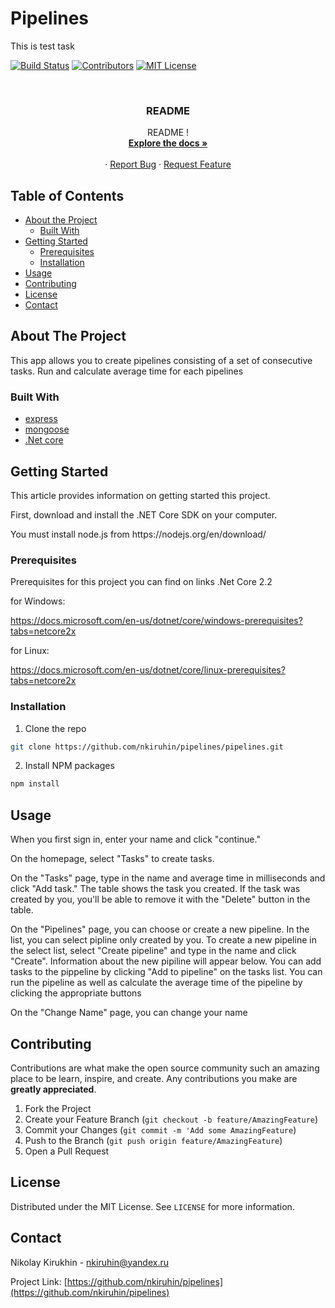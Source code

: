 # Pipelines
This is test task


<!-- PROJECT SHIELDS -->
[![Build Status][build-shield]]()
[![Contributors][contributors-shield]]()
[![MIT License][license-shield]][license-url]



<!-- PROJECT LOGO -->
<br />


  <h3 align="center">README</h3>

  <p align="center">
    README !
    <br />
    <a href="https://github.com/nkiruhin/pipeline/blob/master/README.md"><strong>Explore the docs »</strong></a>
    <br />
    <br />
    <!--<a href="https://github.com/othneildrew/Best-README-Template">View Demo</a>-->
    ·
    <a href="https://github.com/nkiruhin/pipelines/issues">Report Bug</a>
    ·
    <a href="https://github.com/pipelines/issues">Request Feature</a>
  </p>
</p>



<!-- TABLE OF CONTENTS -->
## Table of Contents

* [About the Project](#about-the-project)
  * [Built With](#built-with)
* [Getting Started](#getting-started)
  * [Prerequisites](#prerequisites)
  * [Installation](#installation)
* [Usage](#usage)
* [Contributing](#contributing)
* [License](#license)
* [Contact](#contact)



<!-- ABOUT THE PROJECT -->
## About The Project
This app allows you to create pipelines consisting of a set of consecutive tasks. Run and calculate average time for each pipelines  



### Built With

* [express](https://expressjs.com/)
* [mongoose](https://mongoosejs.com/)
* [.Net core](https://github.com/dotnet/coret)



<!-- GETTING STARTED -->
## Getting Started

This article provides information on getting started this project.
<p>
First, download and install the .NET Core SDK on your computer.
  <p>
You must install node.js from https://nodejs.org/en/download/

### Prerequisites

Prerequisites for this project you can find on links
.Net Core 2.2

for Windows:

https://docs.microsoft.com/en-us/dotnet/core/windows-prerequisites?tabs=netcore2x

for Linux:

https://docs.microsoft.com/en-us/dotnet/core/linux-prerequisites?tabs=netcore2x






### Installation

1. Clone the repo
```sh
git clone https://github.com/nkiruhin/pipelines/pipelines.git
```
2. Install NPM packages
```sh
npm install
```



<!-- USAGE EXAMPLES -->
## Usage


When you first sign in, enter your name and click "continue."

On the homepage, select "Tasks" to create tasks.

On the "Tasks" page, type in the name and average time in milliseconds and click "Add task." 
The table shows the task you created. 
If the task was created by you, you'll be able to remove it with the "Delete" button in the table.

On the "Pipelines" page, you can choose or create a new pipeline. 
In the list, you can select pipline only created by you. To create a new pipeline in the select list, select "Create pipeline" and type in the name and click "Create". Information about the new pipiline will appear below. You can add tasks to the pippeline by clicking "Add to pipeline" on the tasks list. You can run the pipeline as well as calculate the average time of the pipeline by clicking the appropriate buttons

On the "Change Name" page, you can change your name 
  



<!-- CONTRIBUTING -->
## Contributing

Contributions are what make the open source community such an amazing place to be learn, inspire, and create. Any contributions you make are **greatly appreciated**.

1. Fork the Project
2. Create your Feature Branch (`git checkout -b feature/AmazingFeature`)
3. Commit your Changes (`git commit -m 'Add some AmazingFeature`)
4. Push to the Branch (`git push origin feature/AmazingFeature`)
5. Open a Pull Request



<!-- LICENSE -->
## License

Distributed under the MIT License. See `LICENSE` for more information.



<!-- CONTACT -->
## Contact

Nikolay Kirukhin  - nkiruhin@yandex.ru

Project Link: [https://github.com/nkiruhin/pipelines](https://github.com/nkiruhin/pipelines)









<!-- MARKDOWN LINKS & IMAGES -->
[build-shield]: https://img.shields.io/badge/build-passing-brightgreen.svg?style=flat-square
[contributors-shield]: https://img.shields.io/badge/contributors-1-orange.svg?style=flat-square
[license-shield]: https://img.shields.io/badge/license-MIT-blue.svg?style=flat-square
[license-url]: https://choosealicense.com/licenses/mit
[linkedin-shield]: https://img.shields.io/badge/-LinkedIn-black.svg?style=flat-square&logo=linkedin&colorB=555
[linkedin-url]: https://linkedin.com/in/othneildrew
[product-screenshot]: https://raw.githubusercontent.com/othneildrew/Best-README-Template/master/screenshot.png




